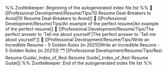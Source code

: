 %% Zoottelkeeper: Beginning of the autogenerated index file list  %%
📄 [[Professional Development/Resume/Tips/10 Resume Deal-Breakers to Avoid|10 Resume Deal-Breakers to Avoid]]
📄 [[Professional Development/Resume/Tips/An example of the perfect resume|An example of the perfect resume]]
📄 [[Professional Development/Resume/Tips/The perfect answer to 'Tell me about yourself'|The perfect answer to 'Tell me about yourself']]
📄 [[Professional Development/Resume/Tips/Write an Incredible Resume - 5 Golden Rules (in 2021)|Write an Incredible Resume - 5 Golden Rules (in 2021)]]
🗂️ [[Professional Development/Resume/Tips/Rezi Resume Guide/_Index_of_Rezi Resume Guide|_Index_of_Rezi Resume Guide]]
%% Zoottelkeeper: End of the autogenerated index file list  %%
